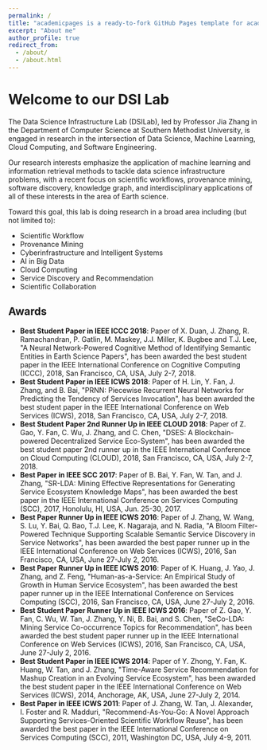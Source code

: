 ```yaml
---
permalink: /
title: "academicpages is a ready-to-fork GitHub Pages template for academic personal websites"
excerpt: "About me"
author_profile: true
redirect_from: 
  - /about/
  - /about.html
---
```



Welcome to our DSI Lab
======
The Data Science Infrastructure Lab (DSILab), led by Professor Jia Zhang in the Department of Computer Science at Southern Methodist University, is engaged in research in the intersection of Data Science, Machine Learning, Cloud Computing, and Software Engineering.

Our research interests emphasize the application of machine learning and information retrieval methods to tackle data science infrastructure problems, with a recent focus on scientific workflows, provenance mining, software discovery, knowledge graph, and interdisciplinary applications of all of these interests in the area of Earth science.

Toward this goal, this lab is doing research in a broad area including (but not limited to):

- Scientific Workflow
- Provenance Mining
- Cyberinfrastructure and Intelligent Systems
- AI in Big Data
- Cloud Computing
- Service Discovery and Recommendation
- Scientific Collaboration

Awards
-----
- **Best Student Paper in IEEE ICCC 2018**: Paper of X. Duan, J. Zhang, R. Ramachandran, P. Gatlin, M. Maskey, J.J. Miller, K. Bugbee and T.J. Lee, "A Neural Network-Powered Cognitive Method of Identifying Semantic Entities in Earth Science Papers", has been awarded the best student paper in the IEEE International Conference on Cognitive Computing (ICCC), 2018, San Francisco, CA, USA, July 2-7, 2018.
- **Best Student Paper in IEEE ICWS 2018**: Paper of H. Lin, Y. Fan, J. Zhang, and B. Bai, "PRNN: Piecewise Recurrent Neural Networks for Predicting the Tendency of Services Invocation", has been awarded the best student paper in the IEEE International Conference on Web Services (ICWS), 2018, San Francisco, CA, USA, July 2-7, 2018.
- **Best Student Paper 2nd Runner Up in IEEE CLOUD 2018**: Paper of Z. Gao, Y. Fan, C. Wu, J. Zhang, and C. Chen, "DSES: A Blockchain-powered Decentralized Service Eco-System", has been awarded the best student paper 2nd runner up in the IEEE International Conference on Cloud Computing (CLOUD), 2018, San Francisco, CA, USA, July 2-7, 2018.
- **Best Paper in IEEE SCC 2017**: Paper of B. Bai, Y. Fan, W. Tan, and J. Zhang, "SR-LDA: Mining Effective Representations for Generating Service Ecosystem Knowledge Maps", has been awarded the best paper in the IEEE International Conference on Services Computing (SCC), 2017, Honolulu, HI, USA, Jun. 25-30, 2017.
- **Best Paper Runner Up in IEEE ICWS 2016**: Paper of J. Zhang, W. Wang, S. Lu, Y. Bai, Q. Bao, T.J. Lee, K. Nagaraja, and N. Radia, "A Bloom Filter-Powered Technique Supporting Scalable Semantic Service Discovery in Service Networks", has been awarded the best paper runner up in the IEEE International Conference on Web Services (ICWS), 2016, San Francisco, CA, USA, June 27-July 2, 2016.
- **Best Paper Runner Up in IEEE ICWS 2016**: Paper of K. Huang, J. Yao, J. Zhang, and Z. Feng, "Human-as-a-Service: An Empirical Study of Growth in Human Service Ecosystem", has been awarded the best paper runner up in the IEEE International Conference on Services Computing (SCC), 2016, San Francisco, CA, USA, June 27-July 2, 2016.
- **Best Student Paper Runner Up in IEEE ICWS 2016**: Paper of Z. Gao, Y. Fan, C. Wu, W. Tan, J. Zhang, Y. Ni, B. Bai, and S. Chen, "SeCo-LDA: Mining Service Co-occurrence Topics for Recommendation", has been awarded the best student paper runner up in the IEEE International Conference on Web Services (ICWS), 2016, San Francisco, CA, USA, June 27-July 2, 2016.
- **Best Student Paper in IEEE ICWS 2014**: Paper of Y. Zhong, Y. Fan, K. Huang, W. Tan, and J. Zhang, "Time-Aware Service Recommendation for Mashup Creation in an Evolving Service Ecosystem", has been awarded the best student paper in the IEEE International Conference on Web Services (ICWS), 2014, Anchorage, AK, USA, June 27-July 2, 2014.
- **Best Paper in IEEE ICWS 2011**: Paper of J. Zhang, W. Tan, J. Alexander, I. Foster and  R. Madduri, "Recommend-As-You-Go: A Novel Approach Supporting Services-Oriented Scientific Workflow Reuse", has been awarded the best paper in the IEEE International Conference on Services Computing (SCC), 2011, Washington DC, USA, July 4-9, 2011.
